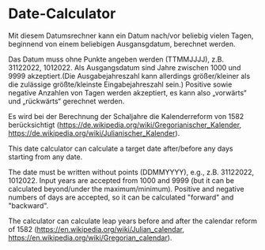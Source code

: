 # Date-Calculator

Mit diesem Datumsrechner kann ein Datum nach/vor beliebig vielen Tagen, beginnend von einem beliebigen Ausgansgdatum, berechnet werden.

Das Datum muss ohne Punkte angeben werden (TTMMJJJJ), z.B. 31122022, 1012022.
Als Ausgangsdatum sind Jahre zwischen 1000 und 9999 akzeptiert.(Die Ausgabejahreszahl kann allerdings größer/kleiner als die zulässige größte/kleinste Eingabejahreszahl sein.)
Positive sowie negative Anzahlen von Tagen werden akzeptiert, es kann also „vorwärts“ und „rückwärts“ gerechnet werden.

Es wird bei der Berechnung der Schaljahre die Kalenderreform von 1582 berücksichtigt (https://de.wikipedia.org/wiki/Gregorianischer_Kalender, https://de.wikipedia.org/wiki/Julianischer_Kalender).

This date calculator can calculate a target date after/before any days starting from any date.

The date must be written without points (DDMMYYYY), e.g., z.B. 31122022, 1012022.
Input years are accepted from 1000 and 9999 (but it can be calculated beyond/under the maximum/minimum).
Positive and negative numbers of days are accepted, so it can be calculated "forward" and "backward".

The calculator can calculate leap years before and after the calendar reform of 1582 (https://en.wikipedia.org/wiki/Julian_calendar, https://en.wikipedia.org/wiki/Gregorian_calendar).
